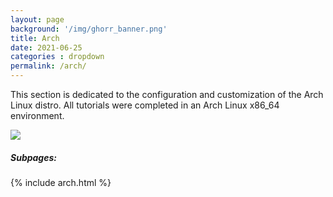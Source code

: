```yaml
---
layout: page
background: '/img/ghorr_banner.png'
title: Arch
date: 2021-06-25
categories : dropdown
permalink: /arch/
---
```


This section is dedicated to the configuration and customization of the Arch Linux distro. All tutorials were completed in an Arch Linux x86_64 environment.

![](../img/arch/archlinux-logo-dark-90dpi.png)

##### Subpages:

<p></p>
{% include arch.html %}
